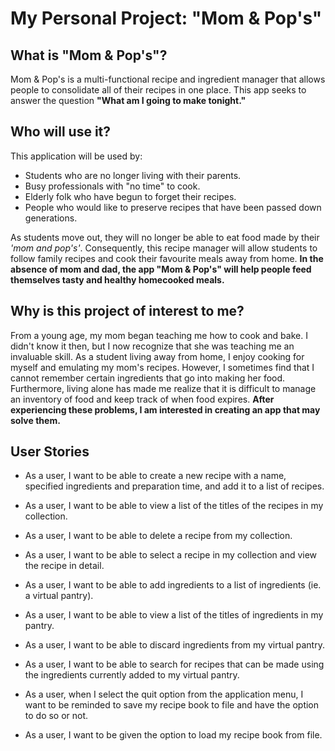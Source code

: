 # My Personal Project: "Mom & Pop's"

## What is "Mom & Pop's"?

Mom & Pop's is a multi-functional recipe and ingredient manager that allows people to
consolidate all of their recipes in one place. This app seeks to answer the question
**"What am I going to make tonight."**

## Who will use it?

This application will be used by:
- Students who are no longer living with their parents.
- Busy professionals with "no time" to cook.
- Elderly folk who have begun to forget their recipes.
- People who would like to preserve recipes that have been passed down generations.

As students move out, they will no longer be able to eat food made by their *'mom and pop's'*.
Consequently, this recipe manager will allow students to follow family recipes
and cook their favourite meals away from home. **In the absence of mom and dad,
the app "Mom & Pop's" will help people feed themselves tasty and healthy homecooked meals.**

## Why is this project of interest to me?

From a young age, my mom began teaching me how to cook and bake. I didn't know it then,
but I now recognize that she was teaching me an invaluable skill. As a student living away
from home, I enjoy cooking for myself and emulating my mom's recipes. However, I sometimes
find that I cannot remember certain ingredients that go into making her food. Furthermore, living alone has made me
realize that it is
difficult to manage an inventory of food and keep track of when food expires. **After experiencing
these problems, I am interested in creating an app that may solve them.**

## User Stories

- As a user, I want to be able to create a new recipe with a name, specified ingredients and preparation time,
and add it to a list of recipes.
- As a user, I want to be able to view a list of the titles of the recipes in my collection.
- As a user, I want to be able to delete a recipe from my collection.
- As a user, I want to be able to select a recipe in my collection and view the recipe in detail.


- As a user, I want to be able to add ingredients to a list of ingredients (ie. a virtual pantry).
- As a user, I want to be able to view a list of the titles of ingredients in my pantry.
- As a user, I want to be able to discard ingredients from my virtual pantry.
- As a user, I want to be able to search for recipes that can be made using the ingredients currently
added to my virtual pantry.


- As a user, when I select the quit option from the application menu, I want to be reminded to save my recipe book
to file and have the option to do so or not.
- As a user, I want to be given the option to load my recipe book from file.

